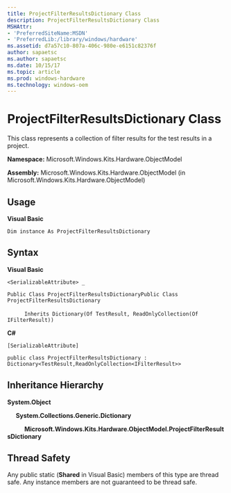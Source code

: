 ```yaml
---
title: ProjectFilterResultsDictionary Class
description: ProjectFilterResultsDictionary Class
MSHAttr:
- 'PreferredSiteName:MSDN'
- 'PreferredLib:/library/windows/hardware'
ms.assetid: d7a57c10-807a-406c-980e-e6151c82376f
author: sapaetsc
ms.author: sapaetsc
ms.date: 10/15/17
ms.topic: article
ms.prod: windows-hardware
ms.technology: windows-oem
---
```


# ProjectFilterResultsDictionary Class


This class represents a collection of filter results for the test results in a project.

**Namespace:** Microsoft.Windows.Kits.Hardware.ObjectModel

**Assembly:** Microsoft.Windows.Kits.Hardware.ObjectModel (in Microsoft.Windows.Kits.Hardware.ObjectModel)

## <span id="Usage"></span><span id="usage"></span><span id="USAGE"></span>Usage


**Visual Basic**

`Dim instance As ProjectFilterResultsDictionary`

## <span id="Syntax"></span><span id="syntax"></span><span id="SYNTAX"></span>Syntax


**Visual Basic**

`<SerializableAttribute> _`

`Public Class ProjectFilterResultsDictionaryPublic Class ProjectFilterResultsDictionary`

          `Inherits Dictionary(Of TestResult, ReadOnlyCollection(Of IFilterResult))`

**C#**

`[SerializableAttribute]`

`public class ProjectFilterResultsDictionary : Dictionary<TestResult,ReadOnlyCollection<IFilterResult>>`

## <span id="Inheritance_Hierarchy"></span><span id="inheritance_hierarchy"></span><span id="INHERITANCE_HIERARCHY"></span>Inheritance Hierarchy


**System.Object**

     **System.Collections.Generic.Dictionary**

          **Microsoft.Windows.Kits.Hardware.ObjectModel.ProjectFilterResultsDictionary**

## <span id="Thread_Safety"></span><span id="thread_safety"></span><span id="THREAD_SAFETY"></span>Thread Safety


Any public static (**Shared** in Visual Basic) members of this type are thread safe. Any instance members are not guaranteed to be thread safe.

 

 






